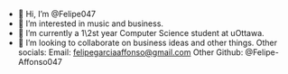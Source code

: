 - 👋 Hi, I’m @Felipe047
- 👀 I’m interested in music and business.
- 🌱 I’m currently a 1\2st year Computer Science student at uOttawa.
- 💞️ I’m looking to collaborate on business ideas and other things.
Other socials:
Email: felipegarciaaffonso@gmail.com
Other Github: @Felipe-Affonso047
